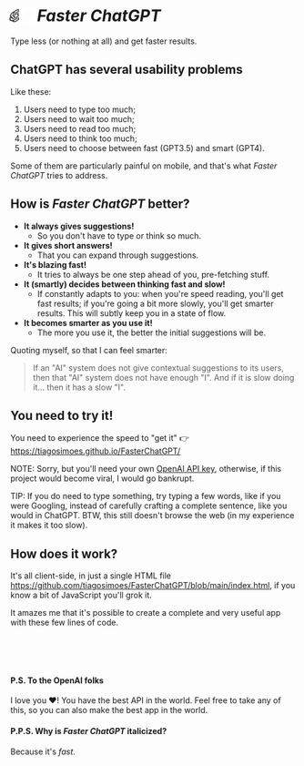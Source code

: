 # <img src="logo.png#gh-light-mode-only" width="30" height="30" style="margin:-5px"><img src="logo_transparent.png#gh-dark-mode-only" width="30" height="30" style="margin:-5px">  *Faster ChatGPT*

Type less (or nothing at all) and get faster results.

## ChatGPT has several usability problems

Like these:
1. Users need to type too much;
2. Users need to wait too much;
3. Users need to read too much;
4. Users need to think too much;
5. Users need to choose between fast (GPT3.5) and smart (GPT4).

Some of them are particularly painful on mobile, and that's what *Faster ChatGPT* tries to address.

## How is *Faster ChatGPT* better?
- **It always gives suggestions!**
  - So you don't have to type or think so much.
- **It gives short answers!**
  - That you can expand through suggestions.
- **It's blazing fast!**
  - It tries to always be one step ahead of you, pre-fetching stuff.
- **It (smartly) decides between thinking fast and slow!**
  - If constantly adapts to you: when you're speed reading, you'll get fast results; if you're going a bit more slowly, you'll get smarter results. This will subtly keep you in a state of flow.
- **It becomes smarter as you use it!**
  - The more you use it, the better the initial suggestions will be.

Quoting myself, so that I can feel smarter:
> If an "AI" system does not give contextual suggestions to its users, then that "AI" system does not have enough "I". And if it is slow doing it... then it has a slow "I". 

## You need to try it!
You need to experience the speed to "get it" 👉 https://tiagosimoes.github.io/FasterChatGPT/

NOTE: Sorry, but you'll need your own [OpenAI API key](https://platform.openai.com/account/api-keys), otherwise, if this project would become viral, I would go bankrupt.

TIP: If you do need to type something, try typing a few words, like if you were Googling, instead of carefully crafting a complete sentence, like you would in ChatGPT. BTW, this still doesn't browse the web (in my experience it makes it too slow). 

## How does it work?
It's all client-side, in just a single HTML file https://github.com/tiagosimoes/FasterChatGPT/blob/main/index.html, if you know a bit of JavaScript you'll grok it.

It amazes me that it's possible to create a complete and very useful app with these few lines of code. 

<br><br><br>

#### P.S. To the OpenAI folks
I love you ❤️! You have the best API in the world. Feel free to take any of this, so you can also make the best app in the world.

#### P.P.S. Why is *Faster ChatGPT* italicized?
Because it's *fast*.

